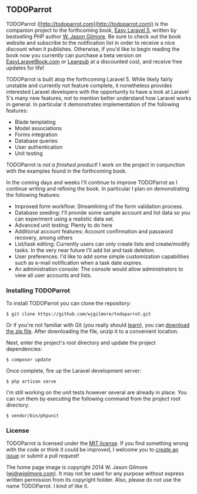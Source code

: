 ## TODOParrot

TODOParrot ([http://todoparrot.com](http://todoparrot.com)) is the companion project to the forthcoming book, [Easy Laravel 5](http://easylaravelbook.com), written by bestselling PHP author [W. Jason Gilmore](http://wjgilmore.com). Be sure to check out the book website and subscribe to the notification list in order to receive a nice discount when it publishes. Otherwise, if you'd like to begin reading the book now you currently can purchase a beta version on [EasyLaravelBook.com](http://easylaravelbook.com) or [Leanpub](https://leanpub.com/easylaravel/) at a discounted cost, and receive free updates for life!

TODOParrot is built atop the forthcoming Laravel 5. While likely fairly unstable and currently not feature complete, it nonetheless provides interested Laravel developers with the opportunity to have a look at Laravel 5's many new features, not to mention better understand how Laravel works in general. In particular it demonstrates implementation of the following features:

* Blade templating
* Model associations 
* Forms integration 
* Database queries 
* User authentication
* Unit testing

TODOParrot is *not a finished product*! I work on the project in conjunction with the examples found in the forthcoming book.

In the coming days and weeks I'll continue to improve TODOParrot as I continue writing and refining the book. In particular I plan on demonstrating the following features:

* Improved form workflow: Streamlining of the form validation process.
* Database seeding: I'll provide some sample account and list data so you can experiment using a realistic data set. 
* Advanced unit testing: Plenty to do here
* Additional account features: Account confirmation and password recovery, among others
* List/task editing: Currently users can only create lists and create/modify tasks. In the very near future I'll add list and task deletion.
* User preferences: I'd like to add some simple customization capabilities such as e-mail notification when a task date expires.
* An administration console: The console would allow administrators to view all user accounts and lists.

### Installing TODOParrot

To install TODOParrot you can clone the repository:

    $ git clone https://github.com/wjgilmore/todoparrot.git 

Or if you're not familiar with Git (you really should [learn](https://try.github.io)), you can [download the zip file](https://github.com/wjgilmore/todoparrot/archive/master.zip). After downloading the file, unzip it to a convenient location.

Next, enter the project's root directory and update the project dependencies:

    $ composer update

Once complete, fire up the Laravel development server:

    $ php artisan serve

I'm still working on the unit tests however several are already in place. You can run them by executing the following command from the project root directory:

    $ vendor/bin/phpunit

### License

TODOParrot is licensed under the [MIT license](http://opensource.org/licenses/MIT). If you find something wrong with the code or think it could be improved, I welcome you to [create an issue](https://github.com/wjgilmore/todoparrot/issues) or submit a pull request!

The home page image is copyright 2014 W. Jason Gilmore (wj@wjgilmore.com). It may not be used for any purpose without express written permission from its copyright holder. Also, please do not use the name TODOParrot. I kind of like it.
